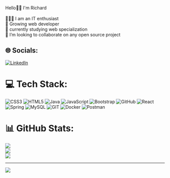 
Hello👋🏾 I'm Richard <br><br>👨🏽‍💻 I am an IT enthusiast<br>🌱 Growing web developer<br>🚀 currently studying web specialization<br>👀 I’m looking to collaborate on any open source project<br>


## 🌐 Socials:
[![LinkedIn](https://img.shields.io/badge/LinkedIn-%230077B5.svg?logo=linkedin&logoColor=white)](https://www.linkedin.com/in/richarddlb/) 

# 💻 Tech Stack:
![CSS3](https://img.shields.io/badge/css3-%231572B6.svg?style=for-the-badge&logo=css3&logoColor=white) ![HTML5](https://img.shields.io/badge/html5-%23E34F26.svg?style=for-the-badge&logo=html5&logoColor=white) ![Java](https://img.shields.io/badge/java-%23ED8B00.svg?style=for-the-badge&logo=java&logoColor=white) ![JavaScript](https://img.shields.io/badge/javascript-%23323330.svg?style=for-the-badge&logo=javascript&logoColor=%23F7DF1E) ![Bootstrap](https://img.shields.io/badge/bootstrap-%23563D7C.svg?style=for-the-badge&logo=bootstrap&logoColor=white) ![GitHub](https://img.shields.io/badge/GitHub-%23121011.svg?style=for-the-badge&logo=github&logoColor=white) ![React](https://img.shields.io/badge/react-%2320232a.svg?style=for-the-badge&logo=react&logoColor=%2361DAFB) ![Spring](https://img.shields.io/badge/spring-%236DB33F.svg?style=for-the-badge&logo=spring&logoColor=white) ![MySQL](https://img.shields.io/badge/mysql-%2300f.svg?style=for-the-badge&logo=mysql&logoColor=white) ![GIT](https://img.shields.io/badge/Git-fc6d26?style=for-the-badge&logo=git&logoColor=white) ![Docker](https://img.shields.io/badge/docker-%230db7ed.svg?style=for-the-badge&logo=docker&logoColor=white) ![Postman](https://img.shields.io/badge/Postman-FF6C37?style=for-the-badge&logo=postman&logoColor=white)
# 📊 GitHub Stats:
![](https://github-readme-stats.vercel.app/api?username=RichardDLB&theme=react&hide_border=false&include_all_commits=true&count_private=false)<br/>
![](https://github-readme-streak-stats.herokuapp.com/?user=RichardDLB&theme=react&hide_border=false)<br/>
![](https://github-readme-stats.vercel.app/api/top-langs/?username=RichardDLB&theme=react&hide_border=false&include_all_commits=true&count_private=false&layout=compact)

---
[![](https://visitcount.itsvg.in/api?id=RichardDLB&icon=0&color=0)](https://visitcount.itsvg.in)

<!-- Proudly created with GPRM ( https://gprm.itsvg.in ) -->

